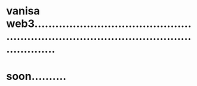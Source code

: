 # vanisa web3................................................................................................................
# soon..........
